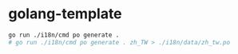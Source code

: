 # golang-template

```sh
go run ./i18n/cmd po generate .
# go run ./i18n/cmd po generate . zh_TW > ./i18n/data/zh_tw.po
```
